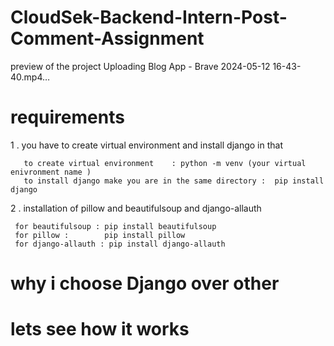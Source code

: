 # CloudSek-Backend-Intern-Post-Comment-Assignment
   preview of the project
Uploading Blog App - Brave 2024-05-12 16-43-40.mp4…

# requirements 

  1 . you have to create virtual environment and install django in that 

       to create virtual environment    : python -m venv (your virtual enivronment name )
       to install django make you are in the same directory :  pip install django

 2  .  installation of pillow and beautifulsoup and django-allauth 

     for beautifulsoup : pip install beautifulsoup
     for pillow :        pip install pillow 
     for django-allauth : pip install django-allauth

# why i choose Django over other 


# lets see how it works 

